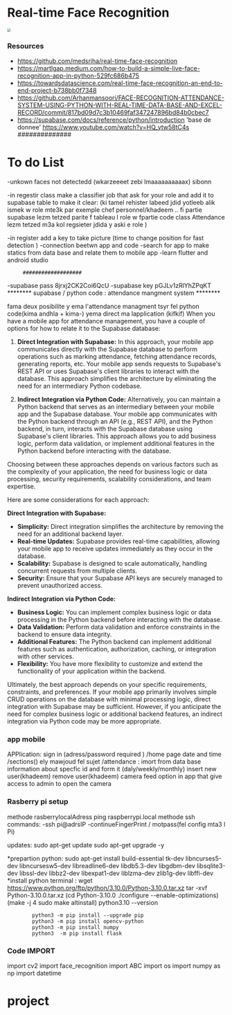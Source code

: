 # Real-time Face Recognition

<img src="/home/louay/Downloads/Untitled-2024-02-02-2028.png" style="zoom: 50%;" />



### Resources

- https://github.com/medsriha/real-time-face-recognition
- https://martlgap.medium.com/how-to-build-a-simple-live-face-recognition-app-in-python-529fc686b475
- https://towardsdatascience.com/real-time-face-recognition-an-end-to-end-project-b738bb0f7348
- https://github.com/Arhanmansoori/FACE-RECOGNITION-ATTENDANCE-SYSTEM-USING-PYTHON-WITH-REAL-TIME-DATA-BASE-AND-EXCEL-RECORD/commit/817bd09d7c3b10469faf347247896bd84b0cbec7
- https://supabase.com/docs/reference/python/introduction 'base de donnee'
https://www.youtube.com/watch?v=HQ_ytw58tC4s
           ##############

# To do List
-unkown faces not detectedd (wkarzeeeet zebi lmaaaaaaaaaax) sibonn

-in regestir class make a classifier job that ask for your role and add it to supabase table to make it clear:
(ki tamel rehister labeed jdid yotleeb alik ismek w role mte3k par exemple chef personnel/khadeem .. fi partie supabase lezm tetzed parite f tableau l role  w fpartie code class Attendance lezm tetzed m3a kol regsieter jdida y aski e role  )

-in register add a key to take picture (time to change position for fast detection )
-connection beetwn app and code 
-search for app to make statics from data base and relate them to mobile app 
-learn flutter and android studio 

         ###################

-supabase pass 8jrxj2CK2Coi6QcU
-supabase key pGJLv1zRlYhZPqKT
******** supabase / python code : attendance mangment system ********


 fama deux posibilite y ema l'attendance managment tsyr fel python code(kima andhla + kima-) 
yema direct ma lapplication (kifkif)
When you have a mobile app for attendance management, you have a couple of options for how to relate it to the Supabase database:

1. **Direct Integration with Supabase:**
   In this approach, your mobile app communicates directly with the Supabase database to perform operations such as marking attendance, fetching attendance records, generating reports, etc. Your mobile app sends requests to Supabase's REST API or uses Supabase's client libraries to interact with the database.
 This approach simplifies the architecture by eliminating the need for an intermediary Python codebase.

2. **Indirect Integration via Python Code:**
   Alternatively, you can maintain a Python backend that serves as an intermediary between your mobile app and the Supabase database. Your mobile app communicates with the Python backend through an API (e.g., REST API), and the Python backend, in turn, interacts with the Supabase database using Supabase's client libraries.
 This approach allows you to add business logic, perform data validation, or implement additional features in the Python backend before interacting with the database.

Choosing between these approaches depends on various factors such as the complexity of your application, the need for business logic or data processing, security requirements, scalability considerations, and team expertise.

Here are some considerations for each approach:

**Direct Integration with Supabase:**
- **Simplicity:** Direct integration simplifies the architecture by removing the need for an additional backend layer.
- **Real-time Updates:** Supabase provides real-time capabilities, allowing your mobile app to receive updates immediately as they occur in the database.
- **Scalability:** Supabase is designed to scale automatically, handling concurrent requests from multiple clients.
- **Security:** Ensure that your Supabase API keys are securely managed to prevent unauthorized access.

**Indirect Integration via Python Code:**
- **Business Logic:** You can implement complex business logic or data processing in the Python backend before interacting with the database.
- **Data Validation:** Perform data validation and enforce constraints in the backend to ensure data integrity.
- **Additional Features:** The Python backend can implement additional features such as authentication, authorization, caching, or integration with other services.
- **Flexibility:** You have more flexibility to customize and extend the functionality of your application within the backend.

Ultimately, the best approach depends on your specific requirements, constraints, and preferences. If your mobile app primarily involves simple CRUD operations on the database with minimal processing logic, direct integration with Supabase may be sufficient. However, if you anticipate the need for complex business logic or additional backend features, an indirect integration via Python code may be more appropriate. 

   

### app mobile 
APPlication: 
sign in  (adress/password required )
/home page date and time /sections() ely mawjoud fel sujet 
/attendance : imort from data base information about specfic id and form it (daly/weekly/monthly)
insert new user(khadeem)
remove user(khadeem)
camera feed option in app that give access to admin to open the camera 



### Rasberry pi setup
 
 methode rasberrylocalAdress   ping raspberrypi.local
 methode ssh commands: 
-ssh pi@adrsIP
-continueFingerPrint / motpass(fel config mta3 l Pi)

updates:
sudo apt-get update
sudo apt-get upgrade -y

*prepartion python: 
sudo apt-get install build-essential tk-dev libncurses5-dev libncursesw5-dev libreadline6-dev libdb5.3-dev libgdbm-dev libsqlite3-dev libssl-dev libbz2-dev libexpat1-dev liblzma-dev zlib1g-dev libffi-dev
*install python
terminal  : wget https://www.python.org/ftp/python/3.10.0/Python-3.10.0.tar.xz
            tar -xvf Python-3.10.0.tar.xz
            (cd Python-3.10.0
            ./configure --enable-optimizations)
            (make -j 4 
            sudo make altinstall)
            python3.10 --version
            
            python3 -m pip install --upgrade pip
            python3 -m pip install opencv-python
            python3 -m pip install numpy
            python3  -m pip install flask
            




###  Code IMPORT

import cv2 
import face_recognition 
import ABC
import os
import numpy as np
import datetime


# project
